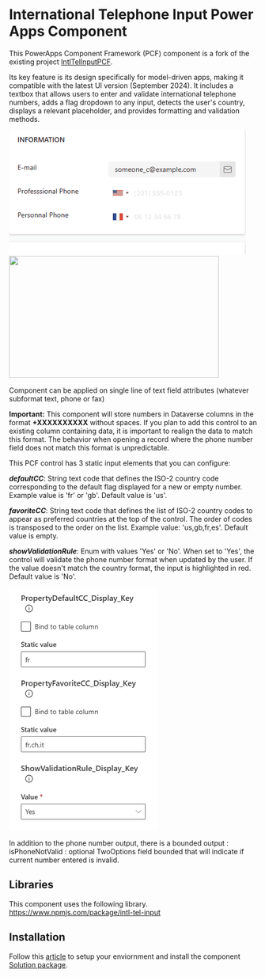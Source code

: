 # International Telephone Input Power Apps Component
This PowerApps Component Framework (PCF) component is a fork of the existing project  <a href="https://github.com/OGcanviz/IntlTelInputPCF">IntlTelInputPCF</a>. 

Its key feature is its design specifically for model-driven apps, making it compatible with the latest UI version (September 2024). It includes a textbox that allows users to enter and validate international telephone numbers, adds a flag dropdown to any input, detects the user's country, displays a relevant placeholder, and provides formatting and validation methods.


<img src="https://github.com/rafaelbatista6/IntlTelInputPCF/blob/master/images/IntlTelInput.gif">
<img src="https://raw.github.com/OGcanviz/IntlTelInputPCF/master/images/vanilla.png" width="424px" height="246px">







Component can be applied on single line of text field attributes (whatever subformat text, phone or fax)

**Important:** This component will store numbers in Dataverse columns in the format **+XXXXXXXXXX** without spaces. If you plan to add this control to an existing column containing data, it is important to realign the data to match this format. The behavior when opening a record where the phone number field does not match this format is unpredictable.


This PCF control has 3 static input elements that you can configure:

***defaultCC***: String text code that defines the ISO-2 country code corresponding to the default flag displayed for a new or empty number. Example value is 'fr' or 'gb'. Default value is 'us'.

***favoriteCC***: String text code that defines the list of ISO-2 country codes to appear as preferred countries at the top of the control. The order of codes is transposed to the order on the list. Example value: 'us,gb,fr,es'. Default value is empty.

***showValidationRule***: Enum with values 'Yes' or 'No'. When set to 'Yes', the control will validate the phone number format when updated by the user. If the value doesn't match the country format, the input is highlighted in red. Default value is 'No'.

<img src="https://github.com/rafaelbatista6/IntlTelInputPCF/blob/master/images/CaptureScreen.PNG">

In addition to the phone number output, there is a bounded output :
isPhoneNotValid : optional TwoOptions field bounded that will indicate if current number entered is invalid.


## Libraries
This component uses the following library.
https://www.npmjs.com/package/intl-tel-input

## Installation
Follow this [article](https://docs.microsoft.com/en-us/powerapps/developer/component-framework/component-framework-for-canvas-apps) to setup your enviornment and install the component [Solution package](https://github.com/OGcanviz/IntlTelInputPCF/tree/master/releases).
